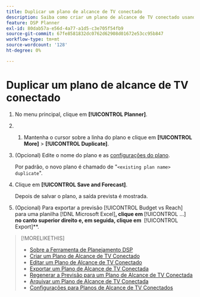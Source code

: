 ```yaml
---
title: Duplicar um plano de alcance de TV conectado
description: Saiba como criar um plano de alcance de TV conectado usando as configurações de um plano existente.
feature: DSP Planner
exl-id: 80dab57a-e56d-4a77-a1d5-c3e705f54fb9
source-git-commit: 67fe8581832dc0762d62908d01672e53cc95b847
workflow-type: tm+mt
source-wordcount: '128'
ht-degree: 0%

---
```


# Duplicar um plano de alcance de TV conectado

1. No menu principal, clique em **[!UICONTROL Planner]**.

1. &#x200B;
   1. Mantenha o cursor sobre a linha do plano e clique em **[!UICONTROL More]** > **[!UICONTROL Duplicate]**.

1. (Opcional) Edite o nome do plano e as [configurações do plano](planner-settings.md).

   Por padrão, o novo plano é chamado de &quot;`<existing plan name> duplicate`&quot;.

1. Clique em **[!UICONTROL Save and Forecast]**.

   Depois de salvar o plano, a saída prevista é mostrada.

1. (Opcional) Para exportar a previsão [!UICONTROL Budget vs Reach] para uma planilha [!DNL Microsoft Excel]&#x200B;**, clique em &#x200B;** [!UICONTROL ...] **&#x200B; no canto superior direito e, em seguida, clique em &#x200B;** [!UICONTROL Export]**.

>[!MORELIKETHIS]
>
>* [Sobre a Ferramenta de Planejamento DSP](planner-about.md)
>* [Criar um Plano de Alcance de TV Conectado](planner-create.md)
>* [Editar um Plano de Alcance de TV Conectado](planner-edit.md)
>* [Exportar um Plano de Alcance de TV Conectada](planner-export.md)
>* [Regenerar a Previsão para um Plano de Alcance de TV Conectada](planner-forecast.md)
>* [Arquivar um Plano de Alcance de TV Conectada](planner-archive.md)
>* [Configurações para Planos de Alcance de TV Conectados](planner-settings.md)
